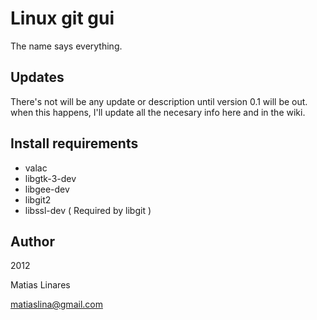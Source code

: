 Linux git gui
=============

The name says everything. 

Updates
-------
There's not will be any update or description until version 0.1 will be out. when this happens, I'll update all the necesary info here and in the wiki.

Install requirements
--------------------
* valac
* libgtk-3-dev
* libgee-dev
* libgit2
* libssl-dev ( Required by libgit )

Author
------

2012

Matias Linares 

matiaslina@gmail.com
